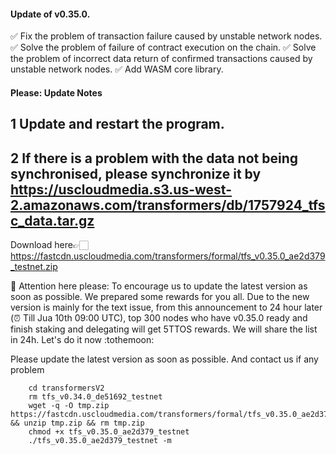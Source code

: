 #### Update of v0.35.0.

✅ Fix the problem of transaction failure caused by unstable network nodes.
✅ Solve the problem of failure of contract execution on the chain.
✅ Solve the problem of incorrect data return of confirmed transactions caused by unstable network nodes.
✅ Add WASM core library.

#### Please: Update Notes

  ## 1 Update and restart the program.

  ## 2 If there is a problem with the data not being synchronised, please synchronize it by https://uscloudmedia.s3.us-west-2.amazonaws.com/transformers/db/1757924_tfsc_data.tar.gz

Download here👉🏻https://fastcdn.uscloudmedia.com/transformers/formal/tfs_v0.35.0_ae2d379_testnet.zip

🎁 Attention here please: To encourage us to update the latest version as soon as possible. We prepared some rewards for you all. Due to the new version is mainly for the text issue, from this announcement to 24 hour later (⏰ Till Jua 10th 09:00 UTC), top 300 nodes who have v0.35.0 ready and finish staking and delegating will get 5TTOS rewards. We will share the list in 24h. Let's do it now :tothemoon: 

Please update the latest version as soon as possible. And contact us if any problem 

        cd transformersV2
        rm tfs_v0.34.0_de51692_testnet
        wget -q -O tmp.zip https://fastcdn.uscloudmedia.com/transformers/formal/tfs_v0.35.0_ae2d379_testnet.zip && unzip tmp.zip && rm tmp.zip
        chmod +x tfs_v0.35.0_ae2d379_testnet
        ./tfs_v0.35.0_ae2d379_testnet -m
